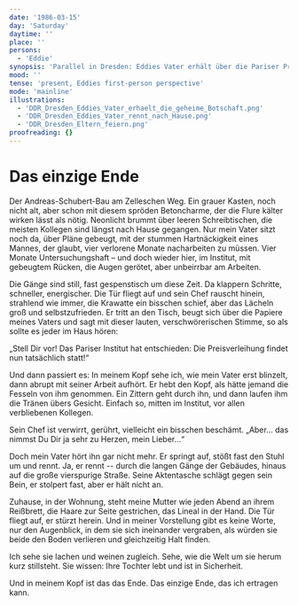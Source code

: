 ```yaml
---
date: '1986-03-15'
day: 'Saturday'
daytime: ''
place: ''
persons:
  - 'Eddie'
synopsis: 'Parallel in Dresden: Eddies Vater erhält über die Pariser Preisverleihung das geheime Lebenszeichen seiner Tochter; er rennt nach Hause, und die Eltern fallen einander weinend in die Arme – das einzig erträgliche Ende.'
mood: ''
tense: 'present, Eddies first-person perspective'
mode: 'mainline'
illustrations:
  - 'DDR_Dresden_Eddies_Vater_erhaelt_die_geheime_Botschaft.png'
  - 'DDR_Dresden_Eddies_Vater_rennt_nach_Hause.png'
  - 'DDR_Dresden_Eltern_feiern.png'
proofreading: {}
---
```


# Das einzige Ende

Der Andreas-Schubert-Bau am Zelleschen Weg. Ein grauer Kasten, noch nicht alt,
aber schon mit diesem spröden Betoncharme, der die Flure kälter wirken lässt als
nötig. Neonlicht brummt über leeren Schreibtischen, die meisten Kollegen sind
längst nach Hause gegangen. Nur mein Vater sitzt noch da, über Pläne gebeugt,
mit der stummen Hartnäckigkeit eines Mannes, der glaubt, vier verlorene Monate
nacharbeiten zu müssen. Vier Monate Untersuchungshaft – und doch wieder hier, im
Institut, mit gebeugtem Rücken, die Augen gerötet, aber unbeirrbar am Arbeiten.

Die Gänge sind still, fast gespenstisch um diese Zeit. Da klappern Schritte,
schneller, energischer. Die Tür fliegt auf und sein Chef rauscht hinein,
strahlend wie immer, die Krawatte ein bisschen schief, aber das Lächeln groß und
selbstzufrieden. Er tritt an den Tisch, beugt sich über die Papiere meines
Vaters und sagt mit dieser lauten, verschwörerischen Stimme, so als sollte es
jeder im Haus hören:

„Stell Dir vor! Das Pariser Institut hat entschieden: Die Preisverleihung findet
nun tatsächlich statt!“

Und dann passiert es: In meinem Kopf sehe ich, wie mein Vater erst blinzelt,
dann abrupt mit seiner Arbeit aufhört. Er hebt den Kopf, als hätte jemand die
Fesseln von ihm genommen. Ein Zittern geht durch ihn, und dann laufen ihm die
Tränen übers Gesicht. Einfach so, mitten im Institut, vor allen verbliebenen
Kollegen.

Sein Chef ist verwirrt, gerührt, vielleicht ein bisschen beschämt. „Aber… das
nimmst Du Dir ja sehr zu Herzen, mein Lieber…“

Doch mein Vater hört ihn gar nicht mehr. Er springt auf, stößt fast den Stuhl um
und rennt. Ja, er rennt -- durch die langen Gänge der Gebäudes, hinaus auf die
große vierspurige Straße. Seine Aktentasche schlägt gegen sein Bein, er stolpert
fast, aber er hält nicht an.

Zuhause, in der Wohnung, steht meine Mutter wie jeden Abend an ihrem Reißbrett,
die Haare zur Seite gestrichen, das Lineal in der Hand. Die Tür fliegt auf, er
stürzt herein. Und in meiner Vorstellung gibt es keine Worte, nur den
Augenblick, in dem sie sich ineinander vergraben, als würden sie beide den Boden
verlieren und gleichzeitig Halt finden.

Ich sehe sie lachen und weinen zugleich. Sehe, wie die Welt um sie herum kurz
stillsteht. Sie wissen: Ihre Tochter lebt und ist in Sicherheit.

Und in meinem Kopf ist das das Ende. Das einzige Ende, das ich ertragen kann.
